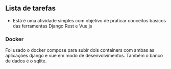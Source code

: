 ## Lista de tarefas

* Está é uma atividade simples com  objetivo de praticar conceitos basicos
das ferramentas Django Rest e Vue js

### Docker

Foi usado o docker compose para subir dois containers com ambas as aplicações
django e vue em modo de desenvolvimentos. Também o banco de dados é o sqlite.
